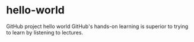 # hello-world
GitHub project hello world
GitHub's hands-on learning is superior to trying to learn by listening to lectures.
